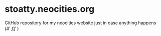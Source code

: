 # stoatty.neocities.org
GitHub repository for my neocities website just in case anything happens (#ﾟДﾟ)